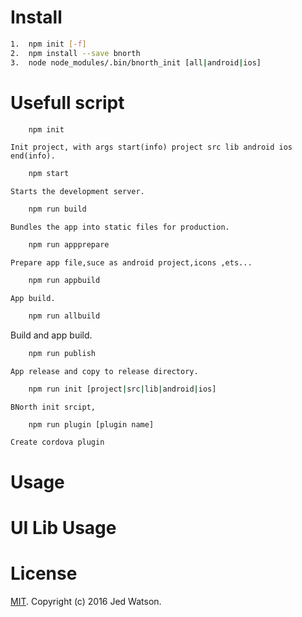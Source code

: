 Install
======

```sh
1.  npm init [-f]
2.  npm install --save bnorth
3.  node node_modules/.bin/bnorth_init [all|android|ios]
```

Usefull script
======

```sh
	npm init
```
	Init project, with args start(info) project src lib android ios end(info).

```sh
	npm start
```
	Starts the development server.

```sh
	npm run build
```
	Bundles the app into static files for production.

```sh
	npm run appprepare
```
	Prepare app file,suce as android project,icons ,ets...

```sh
	npm run appbuild
```
	App build.

```sh
	npm run allbuild
```
  Build and app build.

```sh
	npm run publish
```
	App release and copy to release directory.

```sh
	npm run init [project|src|lib|android|ios]
```
	BNorth init srcipt,

```sh
	npm run plugin [plugin name]
```
	Create cordova plugin

Usage
======



UI Lib Usage
======



License
======

[MIT](LICENSE). Copyright (c) 2016 Jed Watson.